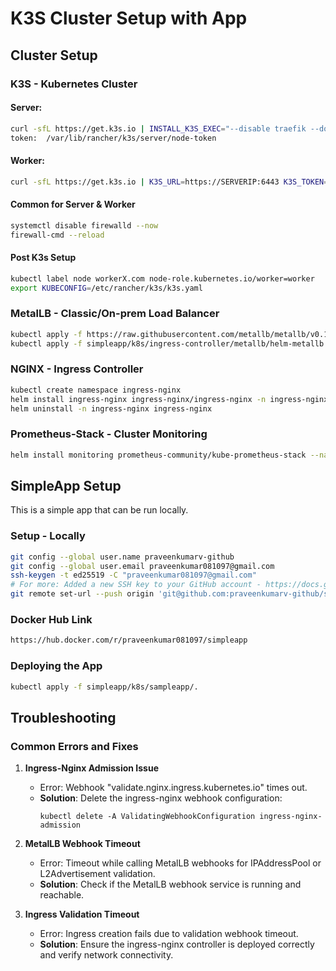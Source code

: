 # K3S Cluster Setup with App

## Cluster Setup

### K3S - Kubernetes Cluster
#### Server:
```bash
curl -sfL https://get.k3s.io | INSTALL_K3S_EXEC="--disable traefik --docker --disable=servicelb" sh
token:  /var/lib/rancher/k3s/server/node-token
```

#### Worker:
```bash
curl -sfL https://get.k3s.io | K3S_URL=https://SERVERIP:6443 K3S_TOKEN=XXYXX INSTALL_K3S_EXEC="--docker" sh -
```

#### Common for Server & Worker
```bash
systemctl disable firewalld --now
firewall-cmd --reload
```

#### Post K3s Setup
```bash
kubectl label node workerX.com node-role.kubernetes.io/worker=worker
export KUBECONFIG=/etc/rancher/k3s/k3s.yaml
```

### MetalLB - Classic/On-prem Load Balancer
```bash
kubectl apply -f https://raw.githubusercontent.com/metallb/metallb/v0.14.9/config/manifests/metallb-native.yaml
kubectl apply -f simpleapp/k8s/ingress-controller/metallb/helm-metallb.yaml
```

### NGINX - Ingress Controller
```bash
kubectl create namespace ingress-nginx
helm install ingress-nginx ingress-nginx/ingress-nginx -n ingress-nginx
helm uninstall -n ingress-nginx ingress-nginx
```

### Prometheus-Stack - Cluster Monitoring
```bash
helm install monitoring prometheus-community/kube-prometheus-stack --namespace monitoring --create-namespace
```

## SimpleApp Setup
This is a simple app that can be run locally.

### Setup - Locally
```bash
git config --global user.name praveenkumarv-github
git config --global user.email praveenkumar081097@gmail.com
ssh-keygen -t ed25519 -C "praveenkumar081097@gmail.com"
# For more: Added a new SSH key to your GitHub account - https://docs.github.com/en/authentication/connecting-to-github-with-ssh/testing-your-ssh-connection
git remote set-url --push origin 'git@github.com:praveenkumarv-github/simpleapp.git'
```

### Docker Hub Link
```bash
https://hub.docker.com/r/praveenkumar081097/simpleapp
```

### Deploying the App
```bash
kubectl apply -f simpleapp/k8s/sampleapp/.
```

## Troubleshooting

### Common Errors and Fixes

1. **Ingress-Nginx Admission Issue**  
   - Error: Webhook "validate.nginx.ingress.kubernetes.io" times out.  
   - **Solution**: Delete the ingress-nginx webhook configuration:  
     ```shell
     kubectl delete -A ValidatingWebhookConfiguration ingress-nginx-admission
     ```

2. **MetalLB Webhook Timeout**  
   - Error: Timeout while calling MetalLB webhooks for IPAddressPool or L2Advertisement validation.  
   - **Solution**: Check if the MetalLB webhook service is running and reachable.

3. **Ingress Validation Timeout**  
   - Error: Ingress creation fails due to validation webhook timeout.  
   - **Solution**: Ensure the ingress-nginx controller is deployed correctly and verify network connectivity.
